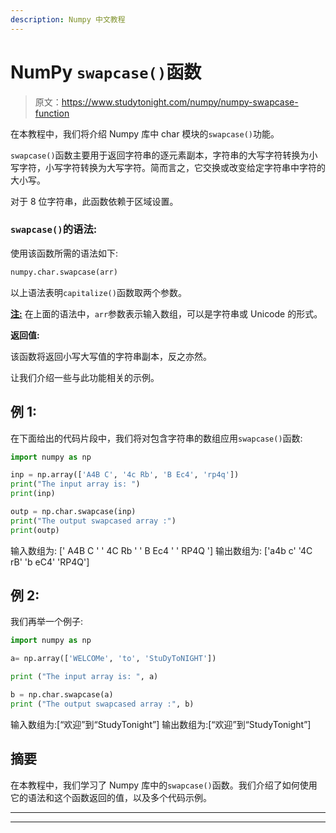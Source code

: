 ```yaml
---
description: Numpy 中文教程
---
```


# NumPy `swapcase()`函数

> 原文：<https://www.studytonight.com/numpy/numpy-swapcase-function>

在本教程中，我们将介绍 Numpy 库中 char 模块的`swapcase()`功能。

`swapcase()`函数主要用于返回字符串的逐元素副本，字符串的大写字符转换为小写字符，小写字符转换为大写字符。简而言之，它交换或改变给定字符串中字符的大小写。

对于 8 位字符串，此函数依赖于区域设置。

### `swapcase()`的语法:

使用该函数所需的语法如下:

```py
numpy.char.swapcase(arr)
```

以上语法表明`capitalize()`函数取两个参数。

<u>**注:**</u> 在上面的语法中，`arr`参数表示输入数组，可以是字符串或 Unicode 的形式。

**返回值:**

该函数将返回小写大写值的字符串副本，反之亦然。

让我们介绍一些与此功能相关的示例。

## 例 1:

在下面给出的代码片段中，我们将对包含字符串的数组应用`swapcase()`函数:

```py
import numpy as np

inp = np.array(['A4B C', '4c Rb', 'B Ec4', 'rp4q']) 
print("The input array is: ") 
print(inp)

outp = np.char.swapcase(inp) 
print("The output swapcased array :") 
print(outp) 
```

输入数组为:
[' A4B C ' ' 4C Rb ' ' B Ec4 ' ' RP4Q ']
输出数组为:
['a4b c' '4C rB' 'b eC4' 'RP4Q']

## 例 2:

我们再举一个例子:

```py
import numpy as np

a= np.array(['WELCOMe', 'to', 'StuDyToNIGHT']) 

print ("The input array is: ", a) 

b = np.char.swapcase(a) 
print ("The output swapcased array :", b) 
```

输入数组为:[“欢迎”到“StudyTonight”]
输出数组为:[“欢迎”到“StudyTonight”]

## 摘要

在本教程中，我们学习了 Numpy 库中的`swapcase()`函数。我们介绍了如何使用它的语法和这个函数返回的值，以及多个代码示例。

* * *

* * *